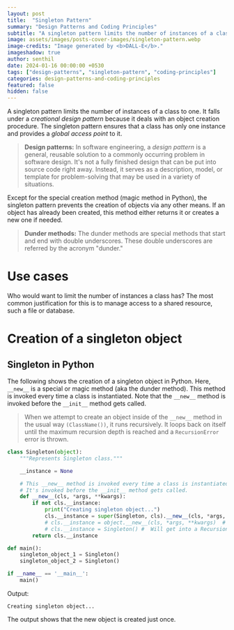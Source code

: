 ```yaml
---
layout: post
title:  "Singleton Pattern"
summary: "Design Patterns and Coding Principles"
subtitle: "A singleton pattern limits the number of instances of a class to one."
image: assets/images/posts-cover-images/singleton-pattern.webp
image-credits: "Image generated by <b>DALL-E</b>."
imageshadow: true
author: senthil
date: 2024-01-16 00:00:00 +0530
tags: ["design-patterns", "singleton-pattern", "coding-principles"]
categories: design-patterns-and-coding-principles
featured: false
hidden: false
---
```


A singleton pattern limits the number of instances of a class to one. It falls under a *creational design pattern* because it deals with an object creation procedure. The singleton pattern ensures that a class has only one instance and provides a *global access point* to it.

> **Design patterns:** In software engineering, a *design pattern* is a general, reusable solution to a commonly occurring problem in software design. It's not a fully finished design that can be put into source code right away. Instead, it serves as a description, model, or template for problem-solving that may be used in a variety of situations.

Except for the special creation method (magic method in Python), the singleton pattern prevents the creation of objects via any other means. If an object has already been created, this method either returns it or creates a new one if needed.

> **Dunder methods:** The dunder methods are special methods that start and end with double underscores. These double underscores are referred by the acronym "dunder."

# Use cases

Who would want to limit the number of instances a class has? The most common justification for this is to manage access to a shared resource, such a file or database.

# Creation of a singleton object

## Singleton in Python

The following shows the creation of a singleton object in Python. Here, `__new__` is a special or magic method (aka the dunder method). This method is invoked every time a class is instantiated. Note that the `__new__` method is invoked before the `__init__` method gets called.

> When we attempt to create an object inside of the `__new__` method in the usual way `(ClassName())`, it runs recursively. It loops back on itself until the maximum recursion depth is reached and a `RecursionError` error is thrown.

```python
class Singleton(object):
    """Represents Singleton class."""

    __instance = None

    # This __new__ method is invoked every time a class is instantiated.
    # It's invoked before the __init__ method gets called.
    def __new__(cls, *args, **kwargs):
        if not cls.__instance:
            print("Creating singleton object...")
            cls.__instance = super(Singleton, cls).__new__(cls, *args, **kwargs)
            # cls.__instance = object.__new__(cls, *args, **kwargs)  # Other way of creating an object
            # cls.__instance = Singleton() #  Will get into a RecursionError error
        return cls.__instance

def main():
    singleton_object_1 = Singleton()
    singleton_object_2 = Singleton()

if __name__ == '__main__':
    main()
```

Output:
```text
Creating singleton object...
```

The output shows that the new object is created just once.